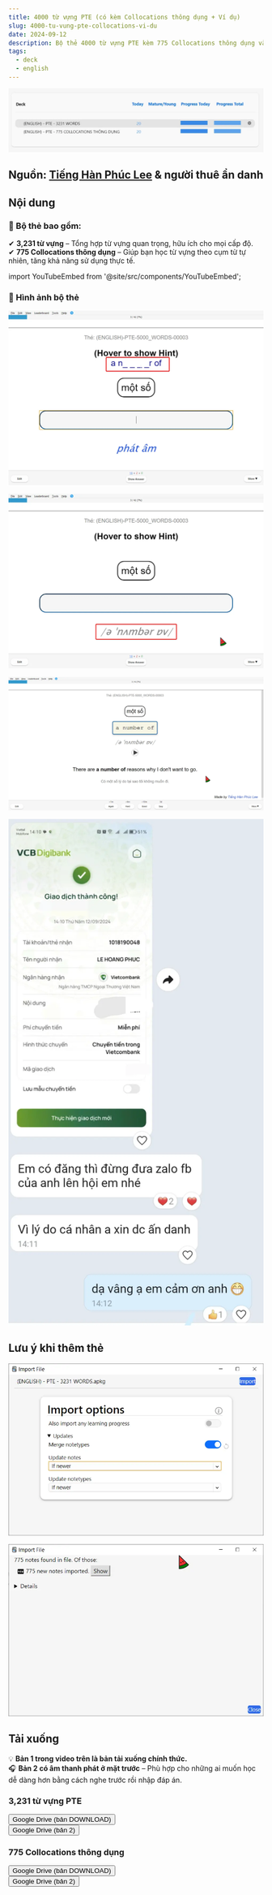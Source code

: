 ```yaml
---
title: 4000 từ vựng PTE (có kèm Collocations thông dụng + Ví dụ)
slug: 4000-tu-vung-pte-collocations-vi-du
date: 2024-09-12
description: Bộ thẻ 4000 từ vựng PTE kèm 775 Collocations thông dụng và ví dụ giúp học hiệu quả.
tags:
  - deck
  - english
---
```


![](../../static/images/anki_sigXngBVV1.webp)

<!--truncate-->

## Nguồn: [Tiếng Hàn Phúc Lee](https://www.facebook.com/tui.la.phuc747/) & người thuê ẩn danh

## Nội dung

### **📌 Bộ thẻ bao gồm:**  


✔ **3,231 từ vựng** – Tổng hợp từ vựng quan trọng, hữu ích cho mọi cấp độ.  
✔ **775 Collocations thông dụng** – Giúp bạn học từ vựng theo cụm từ tự nhiên, tăng khả năng sử dụng thực tế.  

import YouTubeEmbed from '@site/src/components/YouTubeEmbed';

<YouTubeEmbed videoId="Y8wAA358C-s" />

### **📸 Hình ảnh bộ thẻ**


![](../../static/images/image-12.webp)

![](../../static/images/image-13.webp)


![](../../static/images/image-14.webp)


![](../../static/images/image-15.webp)

## Lưu ý khi thêm thẻ


![](../../static/images/image-16.webp)


![](../../static/images/image-17.webp)

## Tải xuống

💡 **Bản 1 trong video trên là bản tải xuống chính thức.**  
🎧 **Bản 2 có âm thanh phát ở mặt trước** – Phù hợp cho những ai muốn học dễ dàng hơn bằng cách nghe trước rồi nhập đáp án. 

### 3,231 từ vựng PTE

<div style={{display: 'flex', justifyContent: 'left', gap: '20px'}}> 
  <a href="https://drive.google.com/file/d/11kcXbHcVzaABRrn6f_K5fFaqEn1nUFDC/view?usp=sharing"> 
    <button class="buttonPrimary" type="button">Google Drive (bản DOWNLOAD)</button> 
  </a> 
</div>

<div style={{display: 'flex', justifyContent: 'left', gap: '20px'}}> <a href="https://drive.google.com/file/d/11kMGywWeP6Wljep4bLNfCYbI8EUT5ekx/view?usp=sharing"> <button class="buttonPrimary" type="button">Google Drive (bản 2)</button> </a> </div>

### 775 Collocations thông dụng

<div style={{display: 'flex', justifyContent: 'left', gap: '20px'}}> 
  <a href="https://drive.google.com/file/d/11mNwT-CfgxyyN6eq5VXQ9_sVNneTM5wP/view?usp=sharing"> 
    <button class="buttonPrimary" type="button">Google Drive (bản DOWNLOAD)</button> 
  </a> 
</div>

<div style={{display: 'flex', justifyContent: 'left', gap: '20px'}}> <a href="https://drive.google.com/file/d/11lo5znwa4XiYTmEfdRK01O4klDHxulWW/view?usp=sharing"> <button class="buttonPrimary" type="button">Google Drive (bản 2)</button> </a> </div>